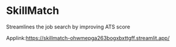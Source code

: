 # SkillMatch
Streamlines the job search by improving ATS score

Applink:https://skillmatch-ohwmepga263bogxbxttgff.streamlit.app/
